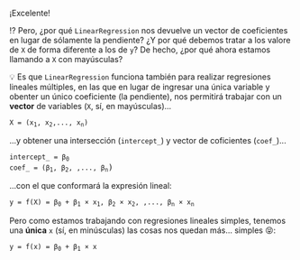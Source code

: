 ¡Excelente!

:interrobang: Pero, ¿por qué `LinearRegression` nos devuelve un vector de coeficientes en lugar de sólamente la pendiente? ¿Y por qué debemos tratar a los valore de `X` de forma diferente a los de `y`? De hecho, ¿por qué ahora estamos llamando a `X` con mayúsculas?

:bulb: Es que `LinearRegression` funciona también para realizar regresiones lineales múltiples, en las que en lugar de ingresar una única variable y obenter un único coeficiente (la pendiente), nos permitirá trabajar con un **vector** de variables (`X`, sí, en mayúsculas)...

<pre>
<code>X = (x<sub>1</sub>, x<sub>2</sub>,..., x<sub>n</sub>)</code>
</pre>

...y obtener una intersección (`intercept_`) y vector de coficientes (`coef_`)...

<pre>
<code>intercept_ = β<sub>0</sub></code>
<code>coef_ = (β<sub>1</sub>, β<sub>2</sub>, ,..., β<sub>n</sub></code>)
</pre>

...con el que conformará la expresión lineal: 

<pre>
<code>y = f(X) = β<sub>0</sub> + β<sub>1</sub> × x<sub>1</sub>, β<sub>2</sub> × x<sub>2</sub>, ,..., β<sub>n</sub> × x<sub>n</sub></code>
</pre>

Pero como estamos trabajando con regresiones lineales simples, tenemos una **única** `x` (sí, en minúsculas) las cosas nos quedan más... simples :stuck_out_tongue_closed_eyes::

<pre>
<code>y = f(x) = β<sub>0</sub> + β<sub>1</sub> × x</code>
</pre>

